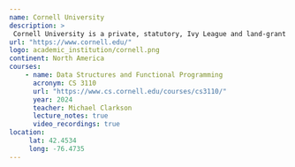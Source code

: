 ```yaml
---
name: Cornell University 
description: >
 Cornell University is a private, statutory, Ivy League and land-grant research university in Ithaca, New York. 
url: "https://www.cornell.edu/"
logo: academic_institution/cornell.png
continent: North America
courses:
    - name: Data Structures and Functional Programming 
      acronym: CS 3110
      url: "https://www.cs.cornell.edu/courses/cs3110/"
      year: 2024
      teacher: Michael Clarkson
      lecture_notes: true
      video_recordings: true
location:
     lat: 42.4534
     long: -76.4735
---
```

